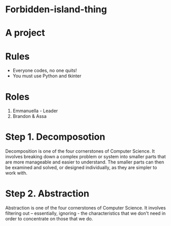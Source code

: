 # Forbidden-island-thing
# A project

# Rules
* Everyone codes, no one quits!
* You must use Python and tkinter

# Roles
1. Emmanuella - Leader
2. Brandon & Assa

# Step 1. Decomposotion
Decomposition is one of the four cornerstones of Computer Science. It involves breaking down a complex problem or system into smaller parts that are more manageable and easier to understand. The smaller parts can then be examined and solved, or designed individually, as they are simpler to work with.

# Step 2. Abstraction
Abstraction is one of the four cornerstones of Computer Science. It involves filtering out – essentially, ignoring - the characteristics that we don't need in order to concentrate on those that we do.
